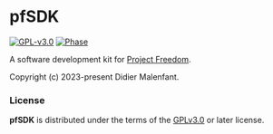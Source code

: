 # pfSDK

[![GPL-v3.0](https://img.shields.io/github/license/DidierMalenfant/pfSDK)](https://spdx.org/licenses/GPL-3.0-or-later.html) [![Phase](https://img.shields.io/badge/phase-research-green)](https://projectfreedom.io)
  
A software development kit for [Project Freedom](https://projectfreedom.io).

Copyright (c) 2023-present Didier Malenfant.

### License

**pfSDK** is distributed under the terms of the [GPLv3.0](https://spdx.org/licenses/GPL-3.0-or-later.html) or later license.

